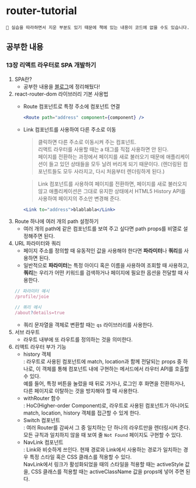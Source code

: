 # router-tutorial

```
🤟 실습을 따라하면서 지운 부분도 있기 때문에 책에 있는 내용이 코드에 없을 수도 있습니다.
```

## 공부한 내용
### 13장 리액트 라우터로 SPA 개발하기
1. SPA란?
    - 공부한 내용을 <u>[블로그](https://joie-kim.github.io/SPA/)</u>에 정리해뒀다!
2. react-router-dom 라이브러리 기본 사용법
    - Route 컴포넌트로 특정 주소에 컴포넌트 연결
        ```jsx
        <Route path="address" component={component} />
        ````
    - Link 컴포넌트를 사용하여 다른 주소로 이동
        > 클릭하면 다른 주소로 이동시켜 주는 컴포넌트.<br>
      리액트 라우터를 사용할 때는 a 태그를 직접 사용하면 안 된다.<br>
      페이지를 전환하는 과정에서 페이지를 새로 불러오기 때문에 애플리케이션이 들고 있던 상태들을 모두 날려 버리게 되기 때문이다. (렌더링된 컴포넌트들도 모두 사라지고, 다시 처음부터 렌더링하게 된다.)

        > Link 컴포넌트를 사용하여 페이지를 전환하면, 페이지를 새로 불러오지 않고 애플리케이션은 그대로 유지한 상태에서 HTML5 History API를 사용하여 페이지의 주소만 변경해 준다.

        ```jsx
        <Link to="address">blablabla</Link>
        ```
3. Route 하나에 여러 개의 path 설정하기
    - 여러 개의 path에 같은 컴포넌트를 보여 주고 싶다면 path props를 비열로 설정해주면 된다.
4. URL 파라미터와 쿼리
    - 페이지 주소를 정의할 때 유동적인 값을 사용해야 한다면 **파라미터**나 **쿼리**를 사용하면 된다.
    - 일반적으로 **파라미터**는 특정 아이디 혹은 이름을 사용하여 조회할 때 사용하고, **쿼리**는 우리가 어떤 키워드를 검색하거나 페이지에 필요한 옵션을 전달할 때 사용한다.
    ```jsx
    // 파라미터 예시
    /profile/joie

    // 쿼리 에시
    /about?details=true
    ```
    - 쿼리 문자열을 객체로 변환할 때는 `qs` 라이브러리를 사용한다.
5. 서브 라우트
    - 라우트 내부에 또 라우트를 정의하는 것을 의미한다.
6. 리액트 라우터 부가 기능
    - history 객체<br>
    : 라우트로 사용된 컴포넌트에 match, location과 함께 전달되는 props 중 하나로, 이 객체를 통해 컴포넌트 내에 구현하는 메서드에서 라우터 API를 호출할 수 있다.<br>
    예를 들어, 특정 버튼을 눌렀을 때 뒤로 가거나, 로그인 후 화면을 전환하거나, 다른 페이지로 이탈하는 것을 방지해야 할 때 사용한다.
    - withRouter 함수<br>
    : HoC(Higher-order Component)로, 라우트로 사용된 컴포넌트가 아니어도 match, location, history 객체를 접근할 수 있게 한다.
    - Switch 컴포넌트<br>
    : 여러 Router를 감싸서 그 중 일치하는 단 하나의 라우트만을 렌더링시켜 준다.<br>
    모든 규칙과 일치하지 않을 때 보여 줄 `Not Found` 페이지도 구현할 수 있다.
    - NavLink 컴포넌트<br>
    : Link와 비슷하게 쓰인다. 현재 경로와 Link에서 사용하는 경로가 일치하는 경우 특정 스타일 혹은 CSS 클래스를 적용할 수 있다.<br>
    NavLink에서 링크가 활성화되었을 때의 스타일을 적용할 때는 activeStyle 값을, CSS 클래스를 적용할 때는 activeClassName 값을 props에 넣어 주면 된다.